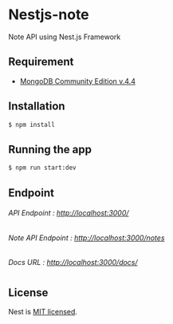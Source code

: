 # Nestjs-note
Note API using Nest.js Framework

## Requirement

* [MongoDB Community Edition v.4.4](https://docs.mongodb.com/manual/administration/install-community/)

## Installation

```bash
$ npm install
```

## Running the app

```bash
$ npm run start:dev
```

## Endpoint

###### API Endpoint : [http://localhost:3000/](http://localhost:3000/)
###### Note API Endpoint : [http://localhost:3000/notes](http://localhost:3000/notes)
###### Docs URL : [http://localhost:3000/docs/](http://localhost:3000/docs/)
#
## License

Nest is [MIT licensed](LICENSE).
